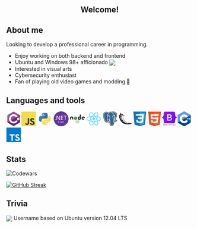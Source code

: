<h2 align=center> Welcome! </h1>

## About me
Looking to develop a professional career in programming.
- Enjoy working on both backend and frontend
- Ubuntu and Windows 98+ afficionado <img src="https://github.com/precisepangolin/precisepangolin/assets/61357898/74e2721b-aed8-46d6-b8c1-97fb6a72a53a" width = 22 align = center>
- Interested in visual arts
- Cybersecurity enthusiast
- Fan of playing old video games and modding 👾

## Languages and tools

<img src="https://github.com/devicons/devicon/blob/master/icons/csharp/csharp-original.svg" width = 40 alt="C#" title="C#"><img src="https://github.com/devicons/devicon/blob/master/icons/javascript/javascript-original.svg" width=40 alt="JavaScript" title="JavaScript">
<img src="https://github.com/devicons/devicon/blob/master/icons/python/python-original.svg" width=40 alt="Python" title="Python">
<img src="https://github.com/devicons/devicon/blob/master/icons/dotnetcore/dotnetcore-original.svg" width=40 alt=".NET Core" title=".NET Core">
<img src="https://github.com/devicons/devicon/blob/master/icons/nodejs/nodejs-original-wordmark.svg" width=40 alt="Node.js" title="Node.js">
<img src="https://github.com/devicons/devicon/blob/master/icons/react/react-original.svg" width=40 alt="React" title="React">
<img src="https://github.com/devicons/devicon/blob/master/icons/postgresql/postgresql-original.svg" width =40 alt="PostgreSQL" title="PostgreSQL"><img src="https://github.com/devicons/devicon/blob/master/icons/flask/flask-original.svg" width = 40 alt="Flask" title="Flask"><img src="https://github.com/devicons/devicon/blob/master/icons/css3/css3-original.svg" width=40 alt="CSS3" title="CSS3"><img src="https://github.com/devicons/devicon/blob/master/icons/html5/html5-original.svg" width=40 alt="HTML5" title="HTML5"><img src="https://github.com/devicons/devicon/blob/master/icons/bootstrap/bootstrap-original-wordmark.svg" width=40 alt="Bootstrap" title="Bootstrap"><img src="https://github.com/devicons/devicon/blob/master/icons/cplusplus/cplusplus-original.svg" width =40 alt="C++" title="C++"><img src="https://github.com/devicons/devicon/blob/master/icons/typescript/typescript-original.svg" width=40 alt="TypeScript" title="TypeScript">

## Stats

![Codewars](https://github.r2v.ch/codewars?user=precisepangolin&stroke=COLOR)


[![GitHub Streak](https://streak-stats.demolab.com/?user=precisepangolin)](https://git.io/streak-stats)

## Trivia

<img src="https://github.com/precisepangolin/precisepangolin/assets/61357898/12c07f0b-6b85-4544-8e92-7807945aa26c" width=50 align="center"> Username based on Ubuntu version 12.04 LTS

<!--
**precisepangolin/precisepangolin** is a ✨ _special_ ✨ repository because its `README.md` (this file) appears on your GitHub profile.

Here are some ideas to get you started:

- 🔭 I’m currently working on ...
- 🌱 I’m currently learning ...
- 👯 I’m looking to collaborate on ...
- 🤔 I’m looking for help with ...
- 💬 Ask me about ...
- 📫 How to reach me: ...
- 😄 Pronouns: ...
- ⚡ Fun fact: ...
-->
